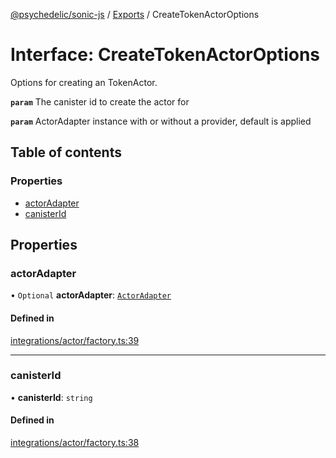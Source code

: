 [@psychedelic/sonic-js](../README.md) / [Exports](../modules.md) / CreateTokenActorOptions

# Interface: CreateTokenActorOptions

Options for creating an TokenActor.

**`param`** The canister id to create the actor for

**`param`** ActorAdapter instance with or without a provider, default is applied

## Table of contents

### Properties

- [actorAdapter](CreateTokenActorOptions.md#actoradapter)
- [canisterId](CreateTokenActorOptions.md#canisterid)

## Properties

### actorAdapter

• `Optional` **actorAdapter**: [`ActorAdapter`](../classes/ActorAdapter.md)

#### Defined in

[integrations/actor/factory.ts:39](https://github.com/Psychedelic/sonic-js/blob/1430250/src/integrations/actor/factory.ts#L39)

___

### canisterId

• **canisterId**: `string`

#### Defined in

[integrations/actor/factory.ts:38](https://github.com/Psychedelic/sonic-js/blob/1430250/src/integrations/actor/factory.ts#L38)
